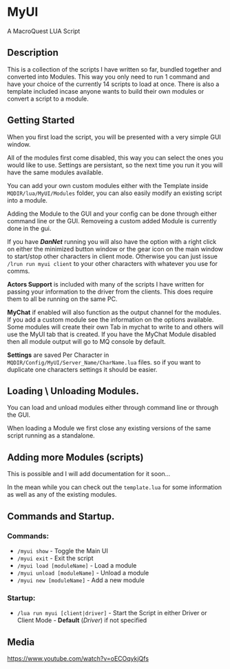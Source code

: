 # MyUI

A MacroQuest LUA Script

## Description

This is a collection of the scripts I have written so far, bundled together and converted into Modules. This way you only need to run 1 command and have your choice of the currently 14 scripts to load at once. There is also a template included incase anyone wants to build their own modules or convert a script to a module.

## Getting Started

When you first load the script, you will be presented with a very simple GUI window.

All of the modules first come disabled, this way you can select the ones you would like to use. Settings are persistant, so the next time you run it you will have the same modules available.

You can add your own custom modules either with the Template inside `MQDIR/lua/MyUI/Modules` folder, you can also easily modify an existing script into a module.

Adding the Module to the GUI and your config can be done through either command line or the GUI. Removeing a custom added Module is currently done in the gui.

If you have **_DanNet_** running you will also have the option with a right click on either the minimized button window or the gear icon on the main window to start/stop other characters in client mode. Otherwise you can just issue `/lrun run myui client` to your other characters with whatever you use for comms.

**Actors Support** is included with many of the scripts I have written for passing your information to the driver from the clients. This does require them to all be running on the same PC.

**MyChat** if enabled will also function as the output channel for the modules. If you add a custom module see the information on the options available. Some modules will create their own Tab in mychat to write to and others will use the MyUI tab that is created. If you have the MyChat Module disabled then all module output will go to MQ console by default.

**Settings** are saved Per Character in `MQDIR/Config/MyUI/Server_Name/CharName.lua` files. so if you want to duplicate one characters settings it should be easier.

## Loading \ Unloading Modules.

You can load and unload modules either through command line or through the GUI.

When loading a Module we first close any existing versions of the same script running as a standalone.

## Adding more Modules (scripts)

This is possible and I will add documentation for it soon...

In the mean while you can check out the `template.lua` for some information as well as any of the existing modules.

## Commands and Startup.

### Commands:

- `/myui show` - Toggle the Main UI
- `/myui exit` - Exit the script
- `/myui load [moduleName]` - Load a module
- `/myui unload [moduleName]` - Unload a module
- `/myui new [moduleName]` - Add a new module

### Startup:

- `/lua run myui [client|driver]` - Start the Script in either Driver or Client Mode - **Default** (_Driver_) if not specified

## Media

https://www.youtube.com/watch?v=oECOqykjQfs
